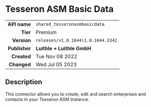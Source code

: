 # Tesseron ASM Basic Data
| | |
|-:|-|
|**API name**|`shared_tesseronasmbasicdata`|
|**Tier**|Premium|
|**Version**|`releases/v1.0.1644\1.0.1644.3342`|
|**Publisher**|**Luithle + Luithle GmbH**|
|**Created**|Tue Nov 08 2022|
|**Changed**|Wed Jul 05 2023|

## Description
This connector allows you to create, edit and search enterprises and contacts in your Tesseron ASM Instance.
